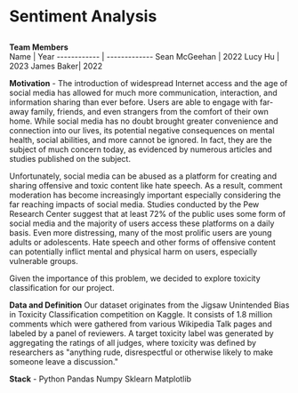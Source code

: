 # Sentiment Analysis
### 
##  



**Team Members**  
Name | Year
------------ | -------------
Sean McGeehan | 2022
Lucy Hu | 2023
James Baker| 2022


**Motivation**  -
The introduction of widespread Internet access and the age of social media has allowed for much more communication, interaction, and information sharing than ever before. Users are able to engage with far-away family, friends, and even strangers from the comfort of their own home. While social media has no doubt brought greater convenience and connection into our lives, its potential negative consequences on mental health, social abilities, and more cannot be ignored. In fact, they are the subject of much concern today, as evidenced by numerous articles and studies published on the subject.

Unfortunately, social media can be abused as a platform for creating and sharing offensive and toxic content like hate speech. As a result, comment moderation has become increasingly important especially considering the far reaching impacts of social media. Studies conducted by the Pew Research Center suggest that at least 72% of the public uses some form of social media and the majority of users access these platforms on a daily basis. Even more distressing, many of the most prolific users are young adults or adolescents. Hate speech and other forms of offensive content can potentially inflict mental and physical harm on users, especially vulnerable groups.

Given the importance of this problem, we decided to explore toxicity classification for our project.


**Data and Definition**
Our dataset originates from the Jigsaw Unintended Bias in Toxicity Classification competition on Kaggle. It consists of 1.8 million comments which were gathered from various Wikipedia Talk pages and labeled by a panel of reviewers. A target toxicity label was generated by aggregating the ratings of all judges, where toxicity was defined by researchers as "anything rude, disrespectful or otherwise likely to make someone leave a discussion."



**Stack** -
Python
Pandas
Numpy
Sklearn
Matplotlib


